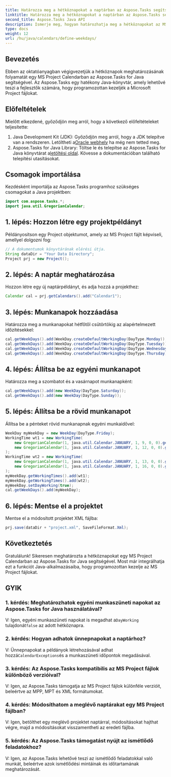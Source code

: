 ```yaml
---
title: Határozza meg a hétköznapokat a naptárban az Aspose.Tasks segítségével
linktitle: Határozza meg a hétköznapokat a naptárban az Aspose.Tasks segítségével
second_title: Aspose.Tasks Java API
description: Ismerje meg, hogyan határozhatja meg a hétköznapokat az MS Project Calendar programban az Aspose.Tasks for Java segítségével. Könnyedén testreszabhatja a munkanapokat és az időpontokat.
type: docs
weight: 12
url: /hu/java/calendars/define-weekdays/
---
```

## Bevezetés
Ebben az oktatóanyagban végigvezetjük a hétköznapok meghatározásának folyamatát egy MS Project Calendarban az Aspose.Tasks for Java segítségével. Az Aspose.Tasks egy hatékony Java-könyvtár, amely lehetővé teszi a fejlesztők számára, hogy programozottan kezeljék a Microsoft Project fájlokat.
## Előfeltételek
Mielőtt elkezdené, győződjön meg arról, hogy a következő előfeltételeket teljesítette:
1.  Java Development Kit (JDK): Győződjön meg arról, hogy a JDK telepítve van a rendszeren. Letöltheti a[Oracle webhely](https://www.oracle.com/java/technologies/javase-jdk11-downloads.html) ha még nem tetted meg.
2.  Aspose.Tasks for Java Library: Töltse le és telepítse az Aspose.Tasks for Java könyvtárat a[letöltési oldal](https://releases.aspose.com/tasks/java/). Kövesse a dokumentációban található telepítési utasításokat.

## Csomagok importálása
Kezdésként importálja az Aspose.Tasks programhoz szükséges csomagokat a Java projektben:
```java
import com.aspose.tasks.*;
import java.util.GregorianCalendar;
```
## 1. lépés: Hozzon létre egy projektpéldányt
Példányosítson egy Project objektumot, amely az MS Project fájlt képviseli, amellyel dolgozni fog:
```java
// A dokumentumok könyvtárának elérési útja.
String dataDir = "Your Data Directory";
Project prj = new Project();
```
## 2. lépés: A naptár meghatározása
Hozzon létre egy új naptárpéldányt, és adja hozzá a projekthez:
```java
Calendar cal = prj.getCalendars().add("Calendar1");
```
## 3. lépés: Munkanapok hozzáadása
Határozza meg a munkanapokat hétfőtől csütörtökig az alapértelmezett időzítésekkel:
```java
cal.getWeekDays().add(WeekDay.createDefaultWorkingDay(DayType.Monday));
cal.getWeekDays().add(WeekDay.createDefaultWorkingDay(DayType.Tuesday));
cal.getWeekDays().add(WeekDay.createDefaultWorkingDay(DayType.Wednesday));
cal.getWeekDays().add(WeekDay.createDefaultWorkingDay(DayType.Thursday));
```
## 4. lépés: Állítsa be az egyéni munkanapot
Határozza meg a szombatot és a vasárnapot munkanapként:
```java
cal.getWeekDays().add(new WeekDay(DayType.Saturday));
cal.getWeekDays().add(new WeekDay(DayType.Sunday));
```
## 5. lépés: Állítsa be a rövid munkanapot
Állítsa be a pénteket rövid munkanapnak egyéni munkaidővel:
```java
WeekDay myWeekDay = new WeekDay(DayType.Friday);
WorkingTime wt1 = new WorkingTime(
    new GregorianCalendar(1, java.util.Calendar.JANUARY, 1, 9, 0, 0).getTime(),
    new GregorianCalendar(1, java.util.Calendar.JANUARY, 1, 12, 0, 0).getTime()
);
WorkingTime wt2 = new WorkingTime(
    new GregorianCalendar(1, java.util.Calendar.JANUARY, 1, 13, 0, 0).getTime(),
    new GregorianCalendar(1, java.util.Calendar.JANUARY, 1, 16, 0, 0).getTime()
);
myWeekDay.getWorkingTimes().add(wt1);
myWeekDay.getWorkingTimes().add(wt2);
myWeekDay.setDayWorking(true);
cal.getWeekDays().add(myWeekDay);
```
## 6. lépés: Mentse el a projektet
Mentse el a módosított projektet XML fájlba:
```java
prj.save(dataDir + "project.xml", SaveFileFormat.Xml);
```

## Következtetés
Gratulálunk! Sikeresen meghatározta a hétköznapokat egy MS Project Calendarban az Aspose.Tasks for Java segítségével. Most már integrálhatja ezt a funkciót Java-alkalmazásaiba, hogy programozottan kezelje az MS Project fájlokat.
## GYIK
### 1. kérdés: Meghatározhatok egyéni munkaszüneti napokat az Aspose.Tasks for Java használatával?
 V: Igen, egyéni munkaszüneti napokat is megadhat a`DayWorking` tulajdonát`false` az adott hétköznapra.
### 2. kérdés: Hogyan adhatok ünnepnapokat a naptárhoz?
 V: Ünnepnapokat a példányok létrehozásával adhat hozzá`CalendarExceptions`és a munkaszüneti időpontok megadásával.
### 3. kérdés: Az Aspose.Tasks kompatibilis az MS Project fájlok különböző verzióival?
V: Igen, az Aspose.Tasks támogatja az MS Project fájlok különféle verzióit, beleértve az MPP, MPT és XML formátumokat.
### 4. kérdés: Módosíthatom a meglévő naptárakat egy MS Project fájlban?
V: Igen, betölthet egy meglévő projektet naptárral, módosításokat hajthat végre, majd a módosításokat visszamentheti az eredeti fájlba.
### 5. kérdés: Az Aspose.Tasks támogatást nyújt az ismétlődő feladatokhoz?
V: Igen, az Aspose.Tasks lehetővé teszi az ismétlődő feladatokkal való munkát, beleértve azok ismétlődési mintáinak és időtartamának meghatározását.